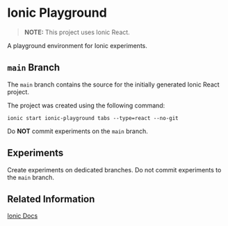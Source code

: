 # Ionic Playground

> **NOTE:** This project uses Ionic React.

A playground environment for Ionic experiments.

## `main` Branch

The `main` branch contains the source for the initially generated Ionic React project.

The project was created using the following command:

```
ionic start ionic-playground tabs --type=react --no-git
```

Do **NOT** commit experiments on the `main` branch.

## Experiments

Create experiments on dedicated branches. Do not commit experiments to the `main` branch.

## Related Information

[Ionic Docs](https://ionicframework.com/docs/)
